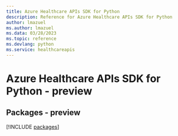 ```yaml
---
title: Azure Healthcare APIs SDK for Python
description: Reference for Azure Healthcare APIs SDK for Python
author: lmazuel
ms.author: lmazuel
ms.data: 03/28/2023
ms.topic: reference
ms.devlang: python
ms.service: healthcareapis
---
```

# Azure Healthcare APIs SDK for Python - preview
## Packages - preview
[!INCLUDE [packages](healthcare-apis-index.md)]